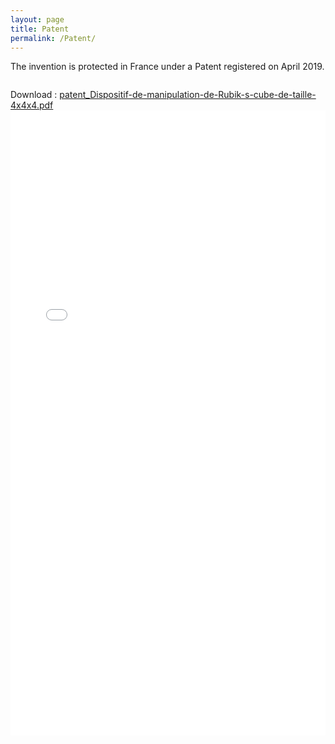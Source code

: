 ```yaml
---
layout: page
title: Patent
permalink: /Patent/
---
```


The invention is protected in France under a Patent registered on April 2019.

<section>
				<div class="box alt">
					<div class="row uniform 50%">
                		<div class="4u"><span class="image fit"><img src="/assets/patent/fig1.png" alt="" /></span></div>
						<div class="8u"><span class="image fit"><img src="/assets/patent/fig2.png" alt="" /></span></div>
						<div class="4u"><span class="image fit"><img src="/assets/patent/fig3.png" alt="" /></span></div>
						<div class="4u"><span class="image fit"><img src="/assets/patent/fig4.png" alt="" /></span></div>
						<div class="4u"><span class="image fit"><img src="/assets/patent/fig5.png" alt="" /></span></div>
						<div class="4u"><span class="image fit"><img src="/assets/patent/fig6.png" alt="" /></span></div>
						<div class="4u"><span class="image fit"><img src="/assets/patent/fig7.png" alt="" /></span></div>
						<div class="4u"><span class="image fit"><img src="/assets/patent/fig8.png" alt="" /></span></div>
					</div>
				</div>
</section>


Download : [patent_Dispositif-de-manipulation-de-Rubik-s-cube-de-taille-4x4x4.pdf](/assets/patent/patent_Dispositif-de-manipulation-de-Rubik-s-cube-de-taille-4x4x4.pdf)
<embed src="/assets/patent/patent_Dispositif-de-manipulation-de-Rubik-s-cube-de-taille-4x4x4.pdf" width="100%" height="1000px" type='application/pdf'/>